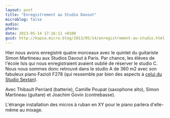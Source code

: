```yaml
---
layout: post
title: "Enregistrement au Studio Davout"
microblog: false
audio: 
photo: 
date: 2013-05-14 17:16:11 +0100
guid: http://kapsa.micro.blog/2013/05/14/enregistrement-au-studio.html
---
```

Hier nous avons enregistré quatre morceaux avec le quintet du guitariste Simon Martineau aux Studios Davout à Paris. Par chance, les élèves de l'école Isis qui nous enregistraient avaient oublié de réserver le studio C. Nous nous sommes donc retrouvé dans le studio A de 360 m2 avec son fabuleux piano Fazioli F278 (qui ressemble par bien des aspects à <a title="Festen : deuxième album" href="http://jeankapsa.com/festen-deuxieme-album/">celui du Studio Sextan</a>).

Avec Thibault Perriard (batterie), Camille Poupat (saxophone alto), Simon Martineau (guitare) et Joachim Govin (contrebasse).

L'étrange installation des micros à ruban en XY pour le piano parlera d'elle-même au mixage.
